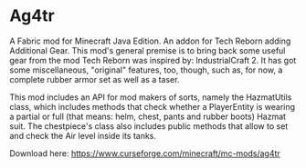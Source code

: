 # Ag4tr
A Fabric mod for Minecraft Java Edition.
An addon for Tech Reborn adding Additional Gear. This mod's general premise is to bring back some useful gear from the mod Tech Reborn was inspired by: IndustrialCraft 2. It has got some miscellaneous, "original" features, too, though, such as, for now, a complete rubber armor set as well as a taser.
 
 This mod includes an API for mod makers of sorts, namely the HazmatUtils class, which includes methods that check whether a PlayerEntity is wearing a partial or full (that means: helm, chest, pants and rubber boots) Hazmat suit. The chestpiece's class also includes public methods that allow to set and check the Air level inside its tanks.

Download here: https://www.curseforge.com/minecraft/mc-mods/ag4tr
